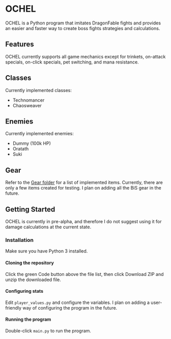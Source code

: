 # OCHEL
OCHEL is a Python program that imitates DragonFable fights and provides an easier and faster way to create boss fights strategies and calculations.

## Features
OCHEL currently supports all game mechanics except for trinkets, on-attack specials, on-click specials, pet switching, and mana resistance.

## Classes
Currently implemented classes:

- Technomancer
- Chaosweaver

## Enemies
Currently implemented enemies:

- Dummy (100k HP)
- Oratath
- Suki

## Gear
Refer to the [Gear folder](/gear) for a list of implemented items.
Currently, there are only a few items created for testing. I plan on adding all the BiS gear in the future.

## Getting Started
OCHEL is currently in pre-alpha, and therefore I do not suggest using it for damage calculations at the current state.

### Installation
Make sure you have Python 3 installed.

#### Cloning the repository
Click the green Code button above the file list, then click Download ZIP and unzip the downloaded file.

#### Configuring stats
Edit `player_values.py` and configure the variables.
I plan on adding a user-friendly way of configuring the program in the future.

#### Running the program
Double-click `main.py` to run the program.
